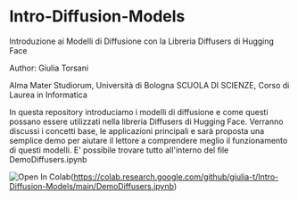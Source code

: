 # Intro-Diffusion-Models
Introduzione ai Modelli di Diffusione con la Libreria Diffusers di Hugging Face

Author: Giulia Torsani

Alma Mater Studiorum, Università di Bologna  SCUOLA DI SCIENZE, Corso di Laurea in Informatica

In questa repository introduciamo i modelli di diffusione e come questi possano essere utilizzati nella libreria Diffusers di Hugging Face. Verranno discussi i concetti base, le applicazioni principali e sarà proposta una semplice demo per aiutare il lettore a comprendere meglio il funzionamento di questi modelli.
E' possibile trovare tutto all'interno del file DemoDiffusers.ipynb

![Open In Colab](https://colab.research.google.com/assets/colab-badge.svg)(https://colab.research.google.com/github/giulia-t/Intro-Diffusion-Models/main/DemoDiffusers.ipynb)
